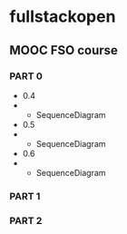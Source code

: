 # fullstackopen

## MOOC FSO course

### PART 0

- 0.4
- - SequenceDiagram
- 0.5
- - SequenceDiagram
- 0.6
- - SequenceDiagram

### PART 1

### PART 2
